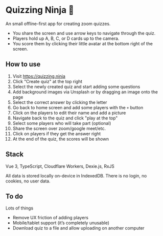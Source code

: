# Quizzing Ninja 🥷

An small offline-first app for creating zoom quizzes. 

- You share the screen and use arrow keys to navigate through the quiz. 
- Players hold up A, B, C, or D cards up to the camera. 
- You score them by clicking their little avatar at the bottom right of the screen.

## How to use

1. Visit https://quizzing.ninja
2. Click "Create quiz" at the top right
3. Select the newly created quiz and start adding some questions
4. Add background images via Unsplash or by dragging an image onto the page
5. Select the correct answer by clicking the letter
6. Go back to home screen and add some players with the `+` button
7. Click on the players to edit their name and add a picture
8. Navigate back to the quiz and click "play at the top"
10. Select some players who will take part (optional)
10. Share the screen over zoom/google meet/etc.
11. Click on players if they get the answer right
12. At the end of the quiz, the scores will be shown

## Stack

Vue 3, TypeScript, Cloudflare Workers, Dexie.js, RxJS

All data is stored locally on-device in IndexedDB. There is no login, no cookies, no user data.

## To do

Lots of things

- Remove UX friction of adding players
- Mobile/tablet support (it’s completely unusable)
- Download quiz to a file and allow uploading on another computer
